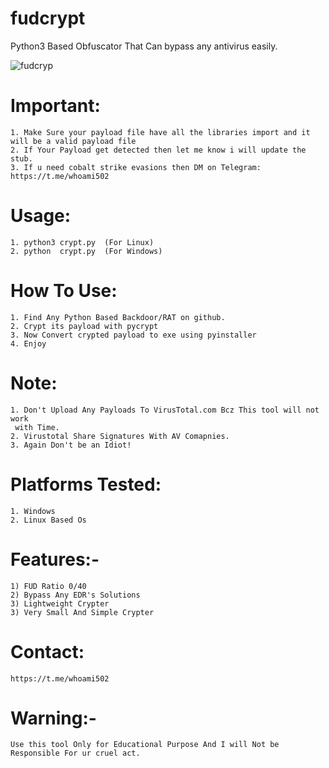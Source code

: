 # fudcrypt
Python3 Based Obfuscator That Can bypass any antivirus easily.

![fudcryp](https://github.com/machine1337/fudcrypt/assets/82051128/0604e3f5-be69-4ea0-94d5-029c2de302b4)

# Important:
    1. Make Sure your payload file have all the libraries import and it will be a valid payload file
    2. If Your Payload get detected then let me know i will update the stub.
    3. If u need cobalt strike evasions then DM on Telegram: https://t.me/whoami502

# Usage:
    1. python3 crypt.py  (For Linux)
    2. python  crypt.py  (For Windows)
    
# How To Use:
    1. Find Any Python Based Backdoor/RAT on github.
    2. Crypt its payload with pycrypt
    3. Now Convert crypted payload to exe using pyinstaller
    4. Enjoy
    
# Note:
    1. Don't Upload Any Payloads To VirusTotal.com Bcz This tool will not work
     with Time.
    2. Virustotal Share Signatures With AV Comapnies.
    3. Again Don't be an Idiot!

# Platforms Tested:
    1. Windows
    2. Linux Based Os
    
# Features:-
    1) FUD Ratio 0/40
    2) Bypass Any EDR's Solutions
    3) Lightweight Crypter
    3) Very Small And Simple Crypter

# Contact:
    https://t.me/whoami502
    
# Warning:-
    Use this tool Only for Educational Purpose And I will Not be Responsible For ur cruel act.
